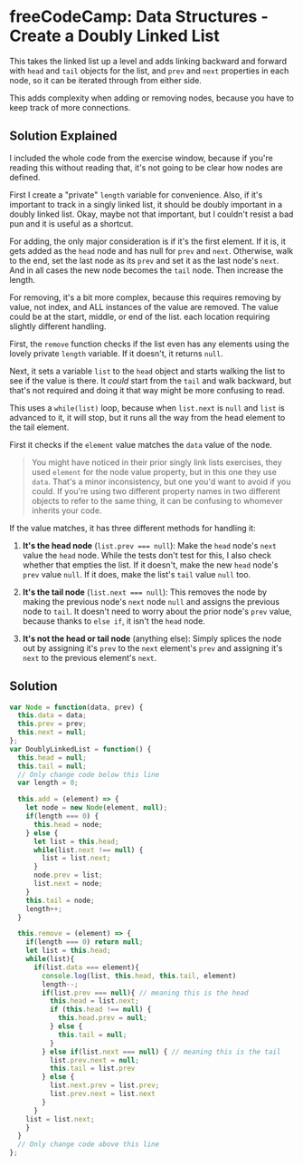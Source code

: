 # freeCodeCamp: Data Structures - Create a Doubly Linked List

This takes the linked list up a level and adds linking backward and forward with `head` and `tail` objects for the list, and `prev` and `next` properties in each node, so it can be iterated through from either side.

This adds complexity when adding or removing nodes, because you have to keep track of more connections.

## Solution Explained

I included the whole code from the exercise window, because if you're reading this without reading that, it's not going to be clear how nodes are defined.

First I create a "private" `length` variable for convenience. Also, if it's important to track in a singly linked list, it should be doubly important in a doubly linked list. Okay, maybe not that important, but I couldn't resist a bad pun and it is useful as a shortcut.

For adding, the only major consideration is if it's the first element. If it is, it gets added as the `head` node and has null for `prev` and `next`. Otherwise, walk to the end, set the last node as its `prev` and set it as the last node's `next`. And in all cases the new node becomes the `tail` node. Then increase the length.

For removing, it's a bit more complex, because this requires removing by value, not index, and ALL instances of the value are removed. The value could be at the start, middle, or end of the list. each location requiring slightly different handling.

First, the `remove` function checks if the list even has any elements using the lovely private `length` variable. If it doesn't, it returns `null`.

Next, it sets a variable `list` to the `head` object and starts walking the list to see if the value is there. It *could* start from the `tail` and walk backward, but that's not required and doing it that way might be more confusing to read.

This uses a `while(list)` loop, because when `list.next` is `null` and `list` is advanced to it, it will stop, but it runs all the way from the head element to the tail element.

First it checks if the `element` value matches the `data` value of the node. 

> You might have noticed in their prior singly link lists exercises, they used `element` for the node value property, but in this one they use `data`. That's a minor inconsistency, but one you'd want to avoid if you could. If you're using two different property names in two different objects to refer to the same thing, it can be confusing to whomever inherits your code. 

If the value matches, it has three different methods for handling it:
 1. **It's the head node** (`list.prev === null`): Make the `head` node's `next` value the `head` node. While the tests don't test for this, I also check whether that empties the list. If it doesn't, make the new `head` node's `prev` value `null`. If it does, make the list's `tail` value `null` too.

 2. **It's the tail node** (`list.next === null`): This removes the node by making the previous node's `next` node `null` and assigns the previous node to `tail`. It doesn't need to worry about the prior node's `prev` value, because thanks to `else if`, it isn't the `head` node.

 3. **It's not the head or tail node** (anything else): Simply splices the node out by assigning it's `prev` to the `next` element's `prev` and assigning it's `next` to the previous element's `next`.

## Solution
```javascript
var Node = function(data, prev) {
  this.data = data;
  this.prev = prev;
  this.next = null;
};
var DoublyLinkedList = function() {
  this.head = null;
  this.tail = null;
  // Only change code below this line
  var length = 0;

  this.add = (element) => {
    let node = new Node(element, null);
    if(length === 0) {
      this.head = node;
    } else {
      let list = this.head;
      while(list.next !== null) {
        list = list.next;
      }
      node.prev = list;
      list.next = node;
    }
    this.tail = node;
    length++;
  }

  this.remove = (element) => {
    if(length === 0) return null;
    let list = this.head;
    while(list){
      if(list.data === element){
        console.log(list, this.head, this.tail, element)
        length--;
        if(list.prev === null){ // meaning this is the head
          this.head = list.next;
          if (this.head !== null) {
            this.head.prev = null;
          } else {
            this.tail = null;
          }
        } else if(list.next === null) { // meaning this is the tail 
          list.prev.next = null;
          this.tail = list.prev
        } else {
          list.next.prev = list.prev;
          list.prev.next = list.next
        }
      }
    list = list.next;
    }
  }
  // Only change code above this line
};
```